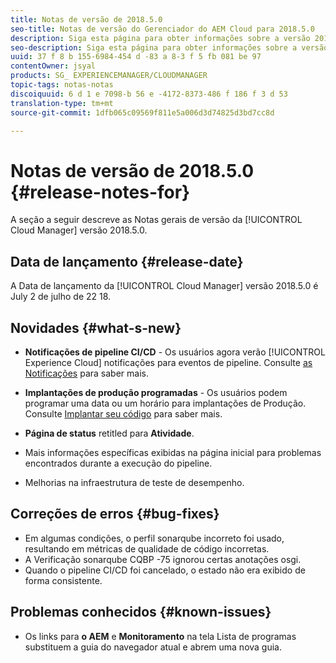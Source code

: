 ```yaml
---
title: Notas de versão de 2018.5.0
seo-title: Notas de versão do Gerenciador do AEM Cloud para 2018.5.0
description: Siga esta página para obter informações sobre a versão 2018.5.0 do Gerenciador de nuvem.
seo-description: Siga esta página para obter informações sobre a versão 2018.5.0 do Gerenciador de AEM Cloud.
uuid: 37 f 8 b 155-6984-454 d -83 a 8-3 f 5 fb 081 be 97
contentOwner: jsyal
products: SG_ EXPERIENCEMANAGER/CLOUDMANAGER
topic-tags: notas-notas
discoiquuid: 6 d 1 e 7098-b 56 e -4172-8373-486 f 186 f 3 d 53
translation-type: tm+mt
source-git-commit: 1dfb065c09569f811e5a006d3d74825d3bd7cc8d

---
```



# Notas de versão de 2018.5.0 {#release-notes-for}

A seção a seguir descreve as Notas gerais de versão da [!UICONTROL Cloud Manager] versão 2018.5.0.

## Data de lançamento {#release-date}

A Data de lançamento da [!UICONTROL Cloud Manager] versão 2018.5.0 é July 2 de julho de 22 18.

## Novidades {#what-s-new}

* **Notificações de pipeline CI/CD** - Os usuários agora verão [!UICONTROL Experience Cloud] notificações para eventos de pipeline. Consulte [as Notificações](notifications.md) para saber mais.

* **Implantações de produção programadas** - Os usuários podem programar uma data ou um horário para implantações de Produção. Consulte [Implantar seu código](deploying-code.md) para saber mais.

* **Página de status** retitled para **Atividade**.

* Mais informações específicas exibidas na página inicial para problemas encontrados durante a execução do pipeline.
* Melhorias na infraestrutura de teste de desempenho.

## Correções de erros {#bug-fixes}

* Em algumas condições, o perfil sonarqube incorreto foi usado, resultando em métricas de qualidade de código incorretas.
* A Verificação sonarqube CQBP -75 ignorou certas anotações osgi.
* Quando o pipeline CI/CD foi cancelado, o estado não era exibido de forma consistente.

## Problemas conhecidos {#known-issues}

* Os links para **o AEM** e **Monitoramento** na tela Lista de programas substituem a guia do navegador atual e abrem uma nova guia.

